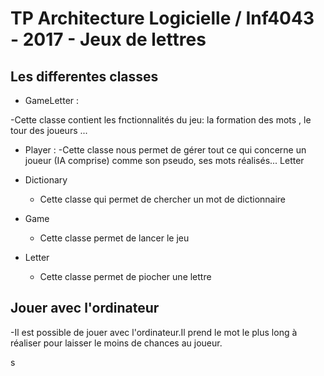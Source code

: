# TP Architecture Logicielle / Inf4043 - 2017 - Jeux de lettres

## Les differentes classes

- GameLetter :

-Cette classe contient les fnctionnalités du jeu: la formation des mots , le tour des joueurs ...

- Player :
-Cette classe nous permet de gérer tout ce qui concerne un joueur (IA comprise) comme son pseudo, ses mots réalisés...
  Letter
 
- Dictionary
  - Cette classe qui permet de chercher un mot de dictionnaire

- Game
  - Cette classe permet de lancer le jeu
  
 - Letter
   - Cette classe permet de piocher une lettre
  

## Jouer avec l'ordinateur

-Il est possible de jouer avec l'ordinateur.Il prend le mot le plus long à réaliser pour laisser le moins de chances au joueur.

s
